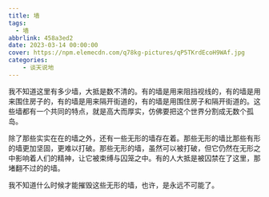 ```yaml
---
title: 墙
tags:
  - 墙
abbrlink: 458a3ed2
date: 2023-03-14 00:00:00
cover: https://npm.elemecdn.com/q78kg-pictures/qP5TKrdEcoH9WAf.jpg
categories:
	- 谈天说地
---
```


我不知道这里有多少墙，大抵是数不清的。有的墙是用来阻挡视线的，有的墙是用来围住房子的，有的墙是用来隔开街道的，有的墙是用围住房子和隔开街道的。这些墙都有一个共同的特点，就是高大而厚实，仿佛要把这个世界分割成无数个孤岛。

除了那些实实在在的墙之外，还有一些无形的墙存在着。那些无形的墙比那些有形的墙更加坚固，更难以打破。那些无形的墙，虽然可以被打破，但它仍然在无形之中影响着人们的精神，让它被束缚与囚笼之中。有的人大抵是被囚禁在了这里，那堵翻不过的的墙。  

我不知道什么时候才能摧毁这些无形的墙，也许，是永远不可能了。